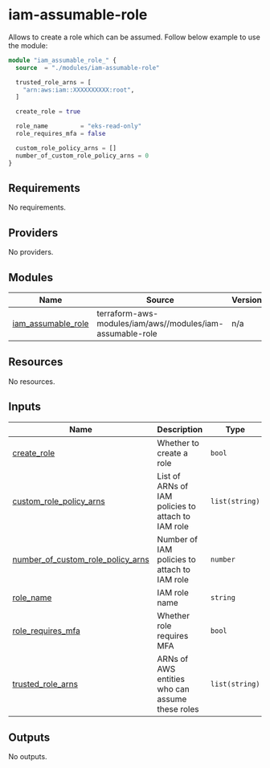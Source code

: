 # iam-assumable-role
Allows to create a role which can be assumed. Follow below example to use the module:

```terraform
module "iam_assumable_role_" {
  source  = "./modules/iam-assumable-role"

  trusted_role_arns = [
    "arn:aws:iam::XXXXXXXXXX:root",
  ]

  create_role = true

  role_name         = "eks-read-only"
  role_requires_mfa = false

  custom_role_policy_arns = []
  number_of_custom_role_policy_arns = 0
}
```

<!-- BEGIN_TF_DOCS -->
## Requirements

No requirements.

## Providers

No providers.

## Modules

| Name | Source | Version |
|------|--------|---------|
| <a name="module_iam_assumable_role"></a> [iam\_assumable\_role](#module\_iam\_assumable\_role) | terraform-aws-modules/iam/aws//modules/iam-assumable-role | n/a |

## Resources

No resources.

## Inputs

| Name | Description | Type | Default | Required |
|------|-------------|------|---------|:--------:|
| <a name="input_create_role"></a> [create\_role](#input\_create\_role) | Whether to create a role | `bool` | n/a | yes |
| <a name="input_custom_role_policy_arns"></a> [custom\_role\_policy\_arns](#input\_custom\_role\_policy\_arns) | List of ARNs of IAM policies to attach to IAM role | `list(string)` | `[]` | no |
| <a name="input_number_of_custom_role_policy_arns"></a> [number\_of\_custom\_role\_policy\_arns](#input\_number\_of\_custom\_role\_policy\_arns) | Number of IAM policies to attach to IAM role | `number` | `null` | no |
| <a name="input_role_name"></a> [role\_name](#input\_role\_name) | IAM role name | `string` | n/a | yes |
| <a name="input_role_requires_mfa"></a> [role\_requires\_mfa](#input\_role\_requires\_mfa) | Whether role requires MFA | `bool` | n/a | yes |
| <a name="input_trusted_role_arns"></a> [trusted\_role\_arns](#input\_trusted\_role\_arns) | ARNs of AWS entities who can assume these roles | `list(string)` | `[]` | no |

## Outputs

No outputs.
<!-- END_TF_DOCS -->

